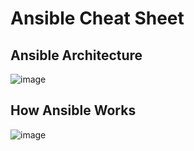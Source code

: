# Ansible Cheat Sheet
## Ansible Architecture
![image](https://github.com/imansadegh/Ansible/assets/36385769/9fedc4b4-a632-4099-9e2d-3a7d27e12ddc)

## How Ansible Works
![image](https://github.com/imansadegh/Ansible/assets/36385769/31435410-60b0-41e2-b54a-7c0e88fec86a)
